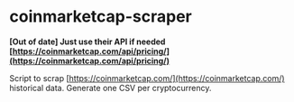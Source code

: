 # coinmarketcap-scraper

**[Out of date] Just use their API if needed [https://coinmarketcap.com/api/pricing/](https://coinmarketcap.com/api/pricing/)**  

Script to scrap [https://coinmarketcap.com/](https://coinmarketcap.com/) historical data. Generate one CSV per cryptocurrency.
